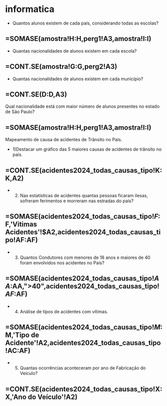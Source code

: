 # informatica
* Quantos alunos existem de cada país, considerando todas as escolas?
## =SOMASE(amostra!H:H,perg1!A3,amostra!I:I)
* Quantas nacionalidades de alunos existem em cada escola?
## =CONT.SE(amostra!G:G,perg2!A3)
* Quantas nacionalidades de alunos existem em cada município?
## =CONT.SE(D:D,A3)
Qual nacionalidade está com maior número de alunos presentes no estado de São Paulo?
## =SOMASE(amostra!H:H,perg1!A3,amostra!I:I)
Mapeamento de causa de acidentes de Trânsito no País.

* 1)Destacar um gráfico das 5 maiores causas de acidentes de trânsito no país.
## =CONT.SE(acidentes2024_todas_causas_tipo!K:K,A2)
* 2) Nas estatísticas de acidentes quantas pessoas ficaram ilesas, sofreram ferimentos e morreram nas estradas do país?
## =SOMASE(acidentes2024_todas_causas_tipo!$F:$F,'Vitimas Acidentes'!$A2,acidentes2024_todas_causas_tipo!AF:AF)
* 3) Quantos Condutores com menores de 18 anos e maiores de 40 foram envolvidos nos acidentes no País?
## =SOMASE(acidentes2024_todas_causas_tipo!$AA:$AA,">40",acidentes2024_todas_causas_tipo!$AF:$AF)
* 4) Análise de tipos de acidentes com vítimas.
## =SOMASE(acidentes2024_todas_causas_tipo!$M:$M,'Tipo de Acidente'!A2,acidentes2024_todas_causas_tipo!AC:AF)
* 5) Quantas ocorrências aconteceram por ano de Fabricação do Veículo?
## =CONT.SE(acidentes2024_todas_causas_tipo!X:X,'Ano do Veículo'!A2)
